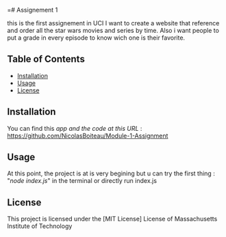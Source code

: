 =# Assignement 1 

this is the first assignement in UCI
I want to create a website that reference and order all the star wars movies and series by time.
Also i want people to put a grade in every episode to know wich one is their favorite.

## Table of Contents

- [Installation](#installation)
- [Usage](#usage)
- [License](#license)

## Installation

You can find  this _app and the code at this URL_ : https://github.com/NicolasBoiteau/Module-1-Assignment

## Usage

At this point, the project is at is very begining but u can try the first thing :
"*node index.js*" 
in the terminal or directly run index.js

## License

This project is licensed under the [MIT License]
License of Massachusetts Institute of Technology
